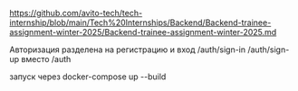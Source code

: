 https://github.com/avito-tech/tech-internship/blob/main/Tech%20Internships/Backend/Backend-trainee-assignment-winter-2025/Backend-trainee-assignment-winter-2025.md

Авторизация разделена на регистрацию и вход
/auth/sign-in
/auth/sign-up
вместо /auth

запуск через
docker-compose up --build
